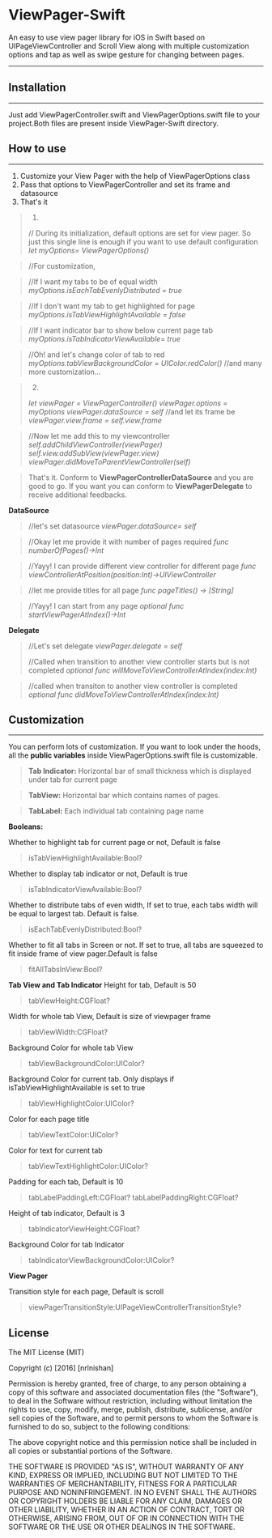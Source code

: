 ViewPager-Swift
===================
An easy to use view pager library for iOS in Swift based on UIPageViewController and Scroll View along with multiple customization options and tap as well as swipe gesture for changing between pages.

----------
## Installation ##
----------

Just add ViewPagerController.swift and ViewPagerOptions.swift file to your project.Both files are present inside ViewPager-Swift directory.


## How to use
----------
1. Customize your View Pager with the help of ViewPagerOptions class
2. Pass that options to ViewPagerController and set its frame and datasource
3. That's it

>1.
>// During its initialization, default options are set for view pager. So just this single line is enough if you want to use default configuration
>*let myOptions= ViewPagerOptions()*

>//For customization,

>//If I want my tabs to be of equal width
>*myOptions.isEachTabEvenlyDistributed = true*

>//If I don't want my tab to get highlighted for page
>*myOptions.isTabViewHighlightAvailable = false*

>//If I want indicator bar to show below current page tab
>*myOptions.isTabIndicatorViewAvailable= true*

>//Oh! and let's change color of tab to red
>*myOptions.tabViewBackgroundColor = UIColor.redColor()*
>//and many more customization...

>2.
>*let viewPager = ViewPagerController()*
>*viewPager.options = myOptions*
*viewPager.dataSource = self*
>//and let its frame be
>*viewPager.view.frame = self.view.frame*	

>//Now let me add this to my viewcontroller
*self.addChildViewController(viewPager)*
*self.view.addSubView(viewPager.view)*
*viewPager.didMoveToParentViewController(self)*

> That's it.  Conform to **ViewPagerControllerDataSource** and you are good to go. If you want you can conform to **ViewPagerDelegate** to receive additional feedbacks.

**DataSource**
>//let's set datasource
>*viewPager.dataSource= self*

>//Okay let me provide it with number of pages required
*func numberOfPages()->Int*

>//Yayy! I can provide different view controller for different page 
*func viewControllerAtPosition(position:Int)->UIViewController*

>//let me provide titles for all page
*func pageTitles() -> [String]*

>//Yayy! I can start from any page
*optional func startViewPagerAtIndex()->Int*


**Delegate**
>//Let's set delegate
>*viewPager.delegate = self*
>
>//Called when transition to another view controller starts but is not completed
*optional func willMoveToViewControllerAtIndex(index:Int)*

>//called when transiton to another view controller is completed
*optional func didMoveToViewControllerAtIndex(index:Int)*

## Customization ##
----------
You can perform lots of customization. If you want to look under the hoods, all the **public variables** inside ViewPagerOptions.swift file is customizable.

>**Tab Indicator:** Horizontal bar of small thickness which is displayed under tab for current page

>**TabView:** Horizontal bar which contains names of pages.

>**TabLabel:** Each individual tab containing page name

**Booleans:**

Whether to highlight tab for current page or not, Default is false
> isTabViewHighlightAvailable:Bool?

Whether to display tab indicator or not, Default is true
>isTabIndicatorViewAvailable:Bool?

Whether to distribute tabs of even width, If set to true, each tabs width will be equal to largest tab. Default is false.
>isEachTabEvenlyDistributed:Bool?

Whether to fit all tabs in Screen or not. If set to true, all tabs are squeezed to fit inside frame of view pager.Default is false
>fitAllTabsInView:Bool?

**Tab View and Tab Indicator**
Height for tab, Default is 50
>tabViewHeight:CGFloat?

Width for whole tab View, Default is size of viewpager frame
>tabViewWidth:CGFloat?

Background Color for whole tab View
>tabViewBackgroundColor:UIColor?

Background Color for current tab. Only displays if isTabViewHighlightAvailable is set to true
>tabViewHighlightColor:UIColor?

Color for each page title 
>tabViewTextColor:UIColor?

Color for text for current tab
>tabViewTextHighlightColor:UIColor?

Padding for each tab, Default is 10
>tabLabelPaddingLeft:CGFloat?
>tabLabelPaddingRight:CGFloat?

Height of tab indicator, Default is 3
>tabIndicatorViewHeight:CGFloat?

Background Color for tab Indicator
>tabIndicatorViewBackgroundColor:UIColor?

**View Pager**

Transition style for each page, Default is scroll
>viewPagerTransitionStyle:UIPageViewControllerTransitionStyle?



## License ##
The MIT License (MIT)

Copyright (c) [2016] [nrlnishan]

Permission is hereby granted, free of charge, to any person obtaining a copy
of this software and associated documentation files (the "Software"), to deal
in the Software without restriction, including without limitation the rights
to use, copy, modify, merge, publish, distribute, sublicense, and/or sell
copies of the Software, and to permit persons to whom the Software is
furnished to do so, subject to the following conditions:

The above copyright notice and this permission notice shall be included in all
copies or substantial portions of the Software.

THE SOFTWARE IS PROVIDED "AS IS", WITHOUT WARRANTY OF ANY KIND, EXPRESS OR
IMPLIED, INCLUDING BUT NOT LIMITED TO THE WARRANTIES OF MERCHANTABILITY,
FITNESS FOR A PARTICULAR PURPOSE AND NONINFRINGEMENT. IN NO EVENT SHALL THE
AUTHORS OR COPYRIGHT HOLDERS BE LIABLE FOR ANY CLAIM, DAMAGES OR OTHER
LIABILITY, WHETHER IN AN ACTION OF CONTRACT, TORT OR OTHERWISE, ARISING FROM,
OUT OF OR IN CONNECTION WITH THE SOFTWARE OR THE USE OR OTHER DEALINGS IN THE
SOFTWARE.

